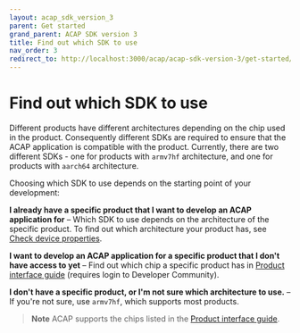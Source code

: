 ```yaml
---
layout: acap_sdk_version_3
parent: Get started
grand_parent: ACAP SDK version 3
title: Find out which SDK to use
nav_order: 3
redirect_to: http://localhost:3000/acap/acap-sdk-version-3/get-started/find-out-which-sdk-to-use
---
```

# Find out which SDK to use

Different products have different architectures depending on the chip used in the product. Consequently different SDKs are required to ensure that the ACAP application is compatible with the product. Currently, there are two different SDKs - one for products with `armv7hf` architecture, and one for products with `aarch64` architecture.

Choosing which SDK to use depends on the starting point of your development:

**I already have a specific product that I want to develop an ACAP application for** – Which SDK to use depends on the architecture of the specific product. To find out which architecture your product has, see [Check device properties](./set-up-the-device#check-device-properties).

**I want to develop an ACAP application for a specific product that I don't have access to yet** – Find out which chip a specific product has in [Product interface guide](https://www.axis.com/developer-community/acap#product-interface-guide) (requires login to Developer Community).

**I don't have a specific product, or I'm not sure which architecture to use.** – If you're not sure, use `armv7hf`, which supports most products.

> **Note**
> ACAP supports the chips listed in the [Product interface guide](https://www.axis.com/developer-community/acap#product-interface-guide).
